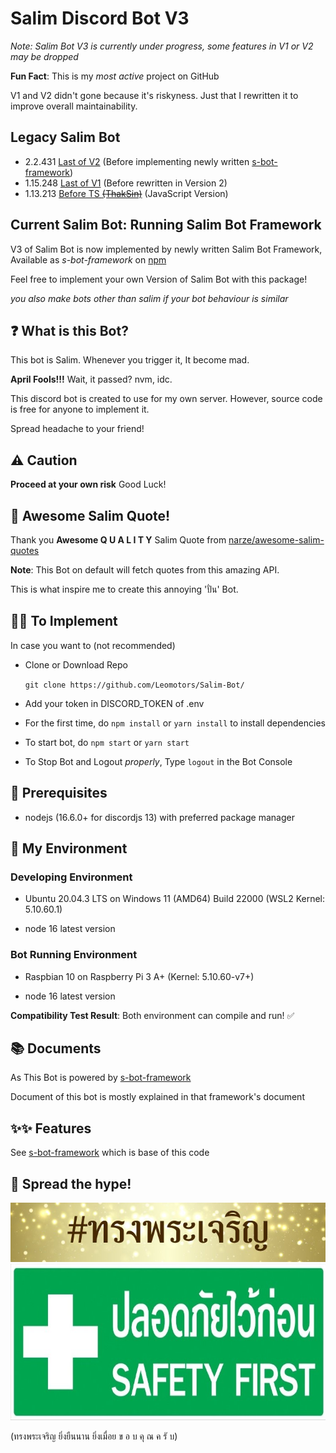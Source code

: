 # Salim Discord Bot V3

*Note: Salim Bot V3 is currently under progress, some features in V1 or V2 may be dropped*

**Fun Fact**: This is my *most active* project on GitHub

V1 and V2 didn't gone because it's riskyness. Just that I rewritten it to improve overall maintainability.

## Legacy Salim Bot

- 2.2.431 [Last of V2](https://github.com/Leomotors/Salim-Bot/tree/52ec1163deec606aaeed0a6cd6968815edd3f94c) (Before implementing newly written [s-bot-framework](https://github.com/Leomotors/s-bot-framework))
- 1.15.248 [Last of V1](https://github.com/Leomotors/Salim-Bot/releases/tag/1.15.248) (Before rewritten in Version 2)
- 1.13.213 [Before TS ~~(ThakSin)~~](https://github.com/Leomotors/Salim-Bot/releases/tag/1.13.213) (JavaScript Version)

## Current Salim Bot: Running Salim Bot Framework

V3 of Salim Bot is now implemented by newly written Salim Bot Framework, Available as *s-bot-framework* on [npm](https://www.npmjs.com/package/s-bot-framework)

Feel free to implement your own Version of Salim Bot with this package!

*you also make bots other than salim if your bot behaviour is similar*

## ❓ What is this Bot?

This bot is Salim. Whenever you trigger it, It become mad.

**April Fools!!!** Wait, it passed? nvm, idc.

This discord bot is created to use for my own server. However, source code is free for anyone to implement it.

Spread headache to your friend!

## ⚠️ Caution

**Proceed at your own risk** Good Luck!

## 🤝 Awesome Salim Quote!

Thank you **Awesome Q U A L I T Y** Salim Quote from [narze/awesome-salim-quotes](https://github.com/narze/awesome-salim-quotes)

**Note**: This Bot on default will fetch quotes from this amazing API.

This is what inspire me to create this annoying 'ปั่น' Bot.

## 👨‍💻 To Implement

In case you want to (not recommended)

- Clone or Download Repo

    `git clone https://github.com/Leomotors/Salim-Bot/`

- Add your token in DISCORD_TOKEN of .env

- For the first time, do `npm install` or `yarn install` to install dependencies

- To start bot, do `npm start` or `yarn start`

- To Stop Bot and Logout _properly_, Type `logout` in the Bot Console

## 🌿 Prerequisites

- nodejs (16.6.0+ for discordjs 13) with preferred package manager

## 🌳 My Environment

### Developing Environment

- Ubuntu 20.04.3 LTS on Windows 11 (AMD64) Build 22000 (WSL2 Kernel: 5.10.60.1)

- node 16 latest version

### Bot Running Environment

- Raspbian 10 on Raspberry Pi 3 A+ (Kernel: 5.10.60-v7+)

- node 16 latest version

**Compatibility Test Result**: Both environment can compile and run! ✅

## 📚 Documents

As This Bot is powered by [s-bot-framework](https://github.com/Leomotors/s-bot-framework)

Document of this bot is mostly explained in that framework's document

## ✨✨ Features

See [s-bot-framework](https://github.com/Leomotors/s-bot-framework) which is base of this code

## 🙏 Spread the hype!

<img src="./images/long-live-hm-queen.jpg" alt="#ทรงพระเจริญ">

<img src="./images/SAFETY_FIRST.jpg" alt="ปลอดภัยไว้ก่อน" height=250px>

(ทรงพระเจริญ ยิ่งยืนนาน ยิ่งเมื่อย ข อ บ คุ ณ ค รั บ)
